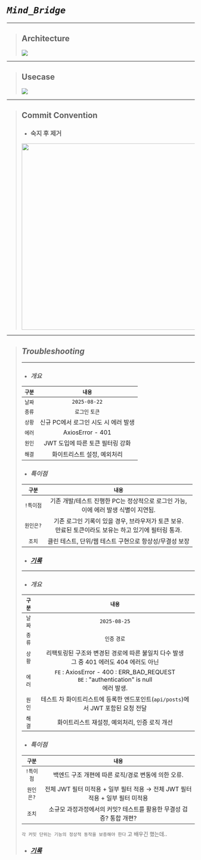 # _`Mind_Bridge`_

***

> ## Architecture
> ![](https://velog.velcdn.com/images/nn98/post/8d6dd7ff-cf5a-40dc-90a0-442c12827114/image.png)

***

> ## Usecase
> ![](https://velog.velcdn.com/images/nn98/post/b6020032-0105-484c-a67a-b94fe91b2d1b/image.png)

***

> ## Commit Convention
> - ### 숙지 후 제거
>
> <img src="https://github.com/user-attachments/assets/059f14b1-7da7-4685-a39a-7272016cac24" style="width:500px"/>

***

> ## _Troubleshooting_
> ***
> - ### _개요_
> 
> | `구분` |          `내용`          |
> |:----:|:----------------------:|
> | `날짜` |      `2025-08-22`      |
> | `종류` |       `로그인` `토큰`       |
> | `상황` | 신규 PC에서 로그인 시도 시 에러 발생 |
> | `에러` |    AxiosError - 401    |
> | `원인` |  JWT 도입에 따른 토큰 필터링 강화  |
> | `해결` |    화이트리스트 설정, 예외처리     |
>
> - ### _특이점_
>
> |  `구분`  |                              `내용`                               |
> |:------:|:---------------------------------------------------------------:|
> | `!특이점` |     기존 개발/테스트 진행한 PC는 정상적으로 로그인 가능, <br/>이에 에러 발생 식별이 지연됨.      |
> | `원인은?` | 기존 로그인 기록이 있을 경우, 브라우저가 토큰 보유.<br/>만료된 토큰이라도 보유는 하고 있기에 필터링 통과. |
> |  `조치`  |                클린 테스트, 단위/웹 테스트 구현으로 항상성/무결성 보장                 |
> 
> - ### [_기록_](https://tattered-reason-ed8.notion.site/error-2025-08-22-2579e83ff32d8013a385d2ca1c4ac149)
> ***
> - ### _개요_
> 
> | `구분` |                                           `내용`                                           |
> |:----:|:----------------------------------------------------------------------------------------:|
> | `날짜` |                                       `2025-08-25`                                       |
> | `종류` |                                        `인증` `경로`                                         |
> | `상황` |                리팩토링된 구조와 변경된 경로에 따른 불일치 다수 발생<br/>그 중 401 에러도 404 에러도 아닌                 |
> | `에러` | `FE` : AxiosError - 400 : ERR_BAD_REQUEST<br/>`BE` : "authentication" is null<br/>에러 발생. |
> | `원인` |                   테스트 차 화이트리스트에 등록한 엔드포인트(`api/posts`)에서 JWT 포함된 요청 전달                   |
> | `해결` |                                화이트리스트 재설정, 예외처리, 인증 로직 개선                                |
>
> - ### _특이점_
>
> |  `구분`  |                        `내용`                         |
> |:------:|:---------------------------------------------------:|
> | `!특이점` |           백엔드 구조 개편에 따른 로직/경로 변동에 의한 오류.            |
> | `원인은?` | 전체 JWT 필터 미적용 + 일부 필터 적용 → 전체 JWT 필터 적용 + 일부 필터 미적용 |
> |  `조치`  |       소규모 과정과정에서의 커밋? 테스트를 활용한 무결성 검증? 통합 개편?       |
> `각 커밋 단위는 기능의 정상적 동작을 보증해야 한다` 고 배우긴 했는데..
> 
> - ### [_기록_]()

